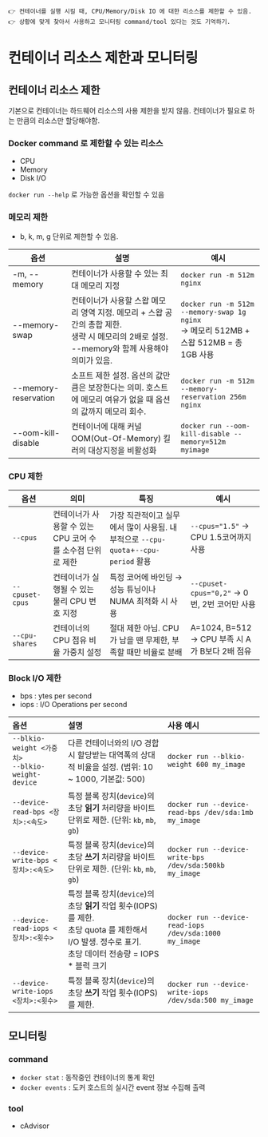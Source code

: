 ```
👉 컨테이너를 실행 시킬 때, CPU/Memory/Disk IO 에 대한 리소스를 제한할 수 있음.
👉 상황에 맞게 찾아서 사용하고 모니터링 command/tool 있다는 것도 기억하기.
```
# 컨테이너 리소스 제한과 모니터링
## 컨테이너 리소스 제한
기본으로 컨테이너는 하드웨어 리소스의 사용 제한을 받지 않음.
컨테이너가 필요로 하는 만큼의 리소스만 할당해야함.

### Docker command 로 제한할 수 있는 리소스
- CPU
- Memory
- Disk I/O

`docker run --help` 로 가능한 옵션을 확인할 수 있음

### 메모리 제한
- b, k, m, g 단위로 제한할 수 있음.

| 옵션 | 설명 | 예시 |
| --- | --- | ---|
| -m, --memory | 컨테이너가 사용할 수 있는 최대 메모리 지정 | `docker run -m 512m nginx` |
| --memory-swap | 컨테이너가 사용할 스왑 메모리 영역 지정. 메모리 + 스왑 공간의 총합 제한. </br> 생략 시 메모리의 2배로 설정. </br> --memory와 함께 사용해야 의미가 있음. | `docker run -m 512m --memory-swap 1g nginx` </br> → 메모리 512MB + 스왑 512MB = 총 1GB 사용 |
| --memory-reservation | 소프트 제한 설정. 옵션의 값만큼은 보장한다는 의미. 호스트에 메모리 여유가 없을 때 옵션의 값까지 메모리 회수. | `docker run -m 512m --memory-reservation 256m nginx`|
| --oom-kill-disable | 컨테이너에 대해 커널 OOM(Out-Of-Memory) 킬러의 대상지정을 비활성화 | `docker run --oom-kill-disable --memory=512m myimage` |

### CPU 제한
| 옵션 | 의미 | 특징 | 예시|
| --- | --- | --- | --- |
| `--cpus`        | 컨테이너가 사용할 수 있는 CPU 코어 수를 소수점 단위로 제한 | 가장 직관적이고 실무에서 많이 사용됨. 내부적으로 `--cpu-quota`+`--cpu-period` 활용 | `--cpus="1.5"` → CPU 1.5코어까지 사용       |
| `--cpuset-cpus` | 컨테이너가 실행될 수 있는 물리 CPU 번호 지정| 특정 코어에 바인딩 → 성능 튜닝이나 NUMA 최적화 시 사용 | `--cpuset-cpus="0,2"` → 0번, 2번 코어만 사용 |
| `--cpu-shares`  | 컨테이너의 CPU 점유 비율 가중치 설정 | 절대 제한 아님. CPU가 남을 땐 무제한, 부족할 때만 비율로 분배 | A=1024, B=512 → CPU 부족 시 A가 B보다 2배 점유 |

### Block I/O 제한
- bps : ytes per second
- iops : I/O Operations per second

| 옵션 | 설명 | 사용 예시 |
| :--- | :--- | :--- |
| `--blkio-weight <가중치>` </br> `--blkio-weight-device` | 다른 컨테이너와의 I/O 경합 시 할당받는 대역폭의 상대적 비율을 설정. (범위: 10 ~ 1000, 기본값: 500) | `docker run --blkio-weight 600 my_image` |
| `--device-read-bps <장치>:<속도>` | 특정 블록 장치(`device`)의 초당 **읽기** 처리량을 바이트 단위로 제한. (단위: `kb`, `mb`, `gb`) | `docker run --device-read-bps /dev/sda:1mb my_image` |
| `--device-write-bps <장치>:<속도>` | 특정 블록 장치(`device`)의 초당 **쓰기** 처리량을 바이트 단위로 제한. (단위: `kb`, `mb`, `gb`) | `docker run --device-write-bps /dev/sda:500kb my_image` |
| `--device-read-iops <장치>:<횟수>` | 특정 블록 장치(`device`)의 초당 **읽기** 작업 횟수(IOPS)를 제한. </br> 초당 quota 를 제한해서 I/O 발생. 정수로 표기. </br> 초당 데이터 전송량 = IOPS * 블럭 크기 | `docker run --device-read-iops /dev/sda:1000 my_image` |
| `--device-write-iops <장치>:<횟수>` | 특정 블록 장치(`device`)의 초당 **쓰기** 작업 횟수(IOPS)를 제한. | `docker run --device-write-iops /dev/sda:500 my_image` |


## 모니터링
### command
- `docker stat` : 동작중인 컨테이너의 통계 확인
- `docker events` : 도커 호스트의 실시간 event 정보 수집해 출력

### tool
- cAdvisor